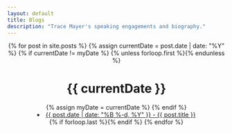 ```yaml
---
layout: default
title: Blogs
description: "Trace Mayer's speaking engagements and biography."
---
```



<div id="post-index" align="center">
{% for post in site.posts %}
   {% assign currentDate = post.date | date: "%Y" %}
   {% if currentDate != myDate %}
       {% unless forloop.first %}{% endunless %}
       <h1>{{ currentDate }}</h1>
       {% assign myDate = currentDate %}
   {% endif %}
   <li><a href="{{site.baseurl}}{{ post.url }}"><span>{{ post.date | date: "%B %-d, %Y" }}</span> - {{ post.title }}</a></li>
   {% if forloop.last %}{% endif %}
   {% endfor %}
</div>